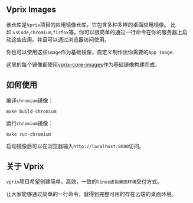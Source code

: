 ## Vprix Images

该仓库是`Vprix`项目的应用镜像仓库，它包含多种多样的桌面应用镜像。
比如:`vsCode`,`chromium`,`firfox`等。你可以很简单的通过一行命令在你的服务器上启动这些应用。并且可以通过浏览器访问使用。

你也可以使用这些`image`作为基础镜像，自定义制作出你需要的`App Image`.

这里的每个镜像都使用[vprix-core-images](https://github.com/vprix/vprix-core-images)作为基础镜像构建而成。

## 如何使用

编译`chromium`镜像：
```shell
make build-chromium 
```

运行`chromium`镜像：
```shell
make run-chromium 
```

启动镜像后可以在浏览器输入`http://localhost:8080`访问。

## 关于 Vprix

`vprix`项目希望创建简单，高效，一致的`linux虚拟桌面环境`交付方式。

让大家能够通过简单的一行命令，就得到完整可用的存在云端的桌面环境。

